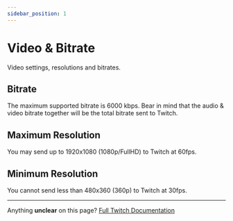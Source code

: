 ```yaml
---
sidebar_position: 1
---
```


# Video & Bitrate

Video settings, resolutions and bitrates.

## Bitrate
The maximum supported bitrate is 6000 kbps. Bear in mind that the audio & video bitrate together will be the total bitrate sent to Twitch.

## Maximum Resolution
You may send up to 1920x1080 (1080p/FullHD) to Twitch at 60fps.

## Minimum Resolution
You cannot send less than 480x360 (360p) to Twitch at 30fps.

---
Anything **unclear** on this page? [Full Twitch Documentation](https://help.twitch.tv/s/article/broadcasting-guidelines)